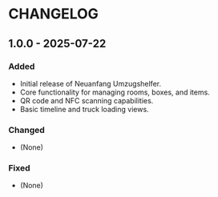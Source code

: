 # CHANGELOG

## 1.0.0 - 2025-07-22

### Added
- Initial release of Neuanfang Umzugshelfer.
- Core functionality for managing rooms, boxes, and items.
- QR code and NFC scanning capabilities.
- Basic timeline and truck loading views.

### Changed
- (None)

### Fixed
- (None)

